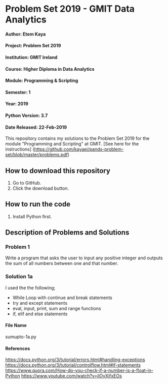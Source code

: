 # Problem Set 2019 - GMIT Data Analytics

#### Author: Etem Kaya
#### Project: Problem Set 2019
#### Institution: GMIT Ireland
#### Course: Higher Diploma in Data Analytics
#### Module: Programming & Scripting
#### Semester: 1
#### Year: 2019
#### Python Version: 3.7
#### Date Released: 22-Feb-2019

This repository contains my solutions to the Problem Set 2019 for the module "Programming and Scripting" at GMIT.
[See here for the instructions] (https://github.com/kayaei/pands-problem-set/blob/master/problems.pdf)


## How to download this repository

1. Go to GitHub.
2. Click the download button.

## How to run the code

1. Install Python first.

## Description of Problems and Solutions

### Problem 1

Write a program that asks the user to input any positive integer and outputs the 
sum of all numbers between one and that number.

### Solution 1a
I used the the following;
- While Loop with continue and break statements
- try and except statements 
- eval, input, print, sum and range functions
- if, elif and else statements

#### File Name 
sumupto-1a.py

#### References
https://docs.python.org/3/tutorial/errors.html#handling-exceptions
https://docs.python.org/3/tutorial/controlflow.html#if-statements
https://www.quora.com/How-do-you-check-if-a-number-is-a-float-in-Python
https://www.youtube.com/watch?v=jlOyXjfxEOs

